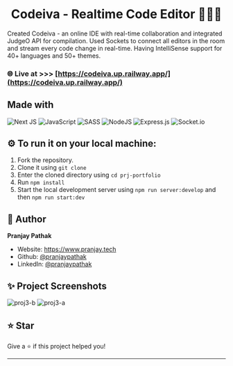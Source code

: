 <h1 align="center">Codeiva - Realtime Code Editor 👨🏼‍💻</h1>

Created Codeiva - an online IDE with real-time collaboration and integrated JudgeO API for compilation. Used Sockets to connect all editors in the room and stream every code change in real-time. Having IntelliSense support for 40+ languages and 50+ themes.
### 🌐  Live at >>> [https://codeiva.up.railway.app/](https://codeiva.up.railway.app/)

## Made with
![Next JS](https://img.shields.io/badge/Next-black?style=for-the-badge&logo=next.js&logoColor=white)
![JavaScript](https://img.shields.io/badge/javascript-%23323330.svg?style=for-the-badge&logo=javascript&logoColor=%23F7DF1E)
![SASS](https://img.shields.io/badge/SASS-hotpink.svg?style=for-the-badge&logo=SASS&logoColor=white)
![NodeJS](https://img.shields.io/badge/node.js-6DA55F?style=for-the-badge&logo=node.js&logoColor=white) 
![Express.js](https://img.shields.io/badge/express.js-%23404d59.svg?style=for-the-badge&logo=express&logoColor=%2361DAFB) 
![Socket.io](https://img.shields.io/badge/Socket.io-black?style=for-the-badge&logo=socket.io&badgeColor=010101) 

## ⚙️  To run it on your local machine:
1. Fork the repository.
2. Clone it using `git clone`
3. Enter the cloned directory using `cd prj-portfolio`
4. Run `npm install`
5. Start the local development server using `npm run server:develop` and then `npm run start:dev`

## 👤 Author

**Pranjay Pathak**

* Website: https://www.pranjay.tech
* Github: [@pranjaypathak](https://github.com/pranjaypathak)
* LinkedIn: [@pranjaypathak](https://linkedin.com/in/pranjaypathak)


## ✨ Project Screenshots

![proj3-b](https://user-images.githubusercontent.com/53118772/205886160-fe5ddbd1-467d-4df4-93c6-abc8332c4997.png)
![proj3-a](https://user-images.githubusercontent.com/53118772/205886147-e5fe0dc2-17f7-44b2-be91-f7ed8232e19f.png)

## ⭐️ Star

Give a ⭐️ if this project helped you!

***
